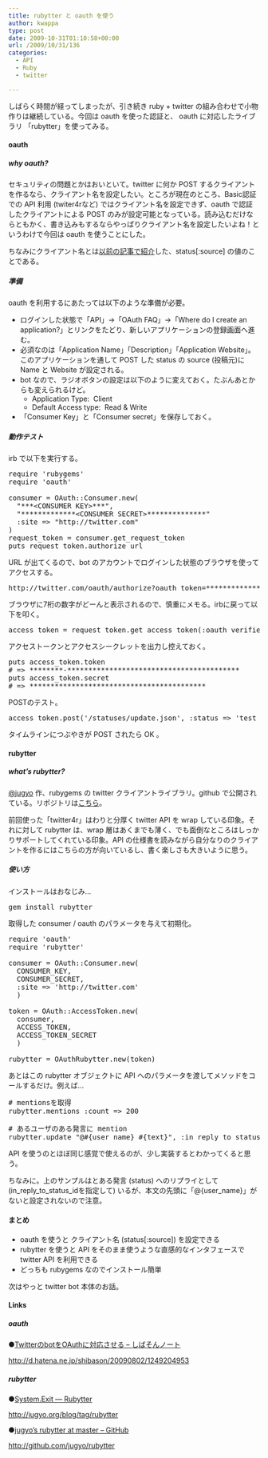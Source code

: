 ```yaml
---
title: rubytter と oauth を使う
author: kwappa
type: post
date: 2009-10-31T01:10:58+00:00
url: /2009/10/31/136
categories:
  - API
  - Ruby
  - twitter

---
```

しばらく時間が経ってしまったが、引き続き ruby + twitter の組み合わせで小物作りは継続している。今回は oauth を使った認証と、 oauth に対応したライブラリ 「rubytter」を使ってみる。

<!--more-->

#### oauth

##### why oauth?

セキュリティの問題とかはおいといて。twitter に何か POST するクライアントを作るなら、クライアント名を設定したい。ところが現在のところ、Basic認証での API 利用 (twiter4rなど) ではクライアント名を設定できず、oauth で認証したクライアントによる POST のみが設定可能となっている。読み込むだけならともかく、書き込みもするならやっぱりクライアント名を設定したいよね！というわけで今回は oauth を使うことにした。

ちなみにクライアント名とは<a target="_blank" href="http://kwappa.txt-nifty.com/blog/2009/09/rubytwitter-api.html">以前の記事で紹介</a>した、status[:source] の値のことである。

##### 準備

oauth を利用するにあたっては以下のような準備が必要。

  * ログインした状態で「API」→「OAuth FAQ」→「Where do I create an application?」とリンクをたどり、新しいアプリケーションの登録画面へ進む。
  * 必須なのは「Application Name」「Description」「Application Website」。このアプリケーションを通して POST した status の source (投稿元)に Name と Website が設定される。
  * bot なので、ラジオボタンの設定は以下のように変えておく。たぶんあとからも変えられるけど。 
      * Application Type:&nbsp; Client
      * Default Access type:&nbsp; Read & Write
  * 「Consumer Key」と「Consumer secret」を保存しておく。

##### 動作テスト

irb で以下を実行する。

<pre class="code">require <span class="str">'rubygems'</span><br />require <span class="str">'oauth'</span><br /><br />consumer = OAuth::Consumer.new(<br />&nbsp; <span class="str">"***&lt;CONSUMER KEY&gt;***"</span>,<br />&nbsp; <span class="str">"*************&lt;CONSUMER SECRET&gt;**************"</span><br />&nbsp; :site =&gt; <span class="str">"http://twitter.com"</span><br />)<br />request_token = consumer.get_request_token<br />puts request_token.authorize_url</pre>

URL が出てくるので、bot のアカウントでログインした状態のブラウザを使ってアクセスする。

<pre class="code">http://twitter.com/oauth/authorize?oauth_token=******************************************</pre>

ブラウザに7桁の数字がどーんと表示されるので、慎重にメモる。irbに戻って以下を叩く。

<pre class="code">access_token = request_token.get_access_token(:oauth_verifier =&gt; <span class="str">'*******'</span>)</pre>

アクセストークンとアクセスシークレットを出力し控えておく。

<pre class="code">puts access_token.token<br /><span class="rem"># =&gt; ********-*****************************************</span><br />puts access_token.secret<br /><span class="rem"># =&gt; ******************************************</span><br /></pre>

POSTのテスト。

<pre class="code">access_token.post(<span class="str">'/statuses/update.json'</span>, :status =&gt; <span class="str">'test for oauth'</span>)</pre>

タイムラインにつぶやきが POST されたら OK 。

#### rubytter

##### what&#8217;s rubytter?

[@jugyo][1] 作、rubygems の twitter クライアントライブラリ。github で公開されている。リポジトリは<a target="_blank" href="http://github.com/jugyo/rubytter">こちら</a>。 

前回使った「twitter4r」はわりと分厚く twitter API を wrap している印象。それに対して rubytter は、wrap 層はあくまでも薄く、でも面倒なところはしっかりサポートしてくれている印象。API の仕様書を読みながら自分なりのクライアントを作るにはこちらの方が向いているし、書く楽しさも大きいように思う。

##### 使い方

インストールはおなじみ…

<pre class="code">gem install rubytter</pre>

取得した consumer / oauth のパラメータを与えて初期化。

<pre class="code">require <span class="str">'oauth'</span><br />require <span class="str">'rubytter'</span><br /><br />consumer = OAuth::Consumer.new(<br />&nbsp; CONSUMER_KEY,<br />&nbsp; CONSUMER_SECRET,<br />&nbsp; :site =&gt; <span class="str">'http://twitter.com'</span><br />&nbsp; )<br /><br />token = OAuth::AccessToken.new(<br />&nbsp; consumer,<br />&nbsp; ACCESS_TOKEN,<br />&nbsp; ACCESS_TOKEN_SECRET<br />&nbsp; )<br /><br />rubytter = OAuthRubytter.new(token)</pre>

あとはこの rubytter オブジェクトに API へのパラメータを渡してメソッドをコールするだけ。例えば…

<pre class="code"><span class="rem"># mentionsを取得</span><br />rubytter.mentions :count =&gt; <span class="num">200</span><br /><br /><span class="rem"># あるユーザのある発言に mention</span><br />rubytter.update <span class="str">"@#{user_name} #{text}"</span>, :in_reply_to_status_id =&gt; status_id</pre>

API を使うのとほぼ同じ感覚で使えるのが、少し実装するとわかってくると思う。

ちなみに。上のサンプルはとある発言 (status) へのリプライとして (in\_reply\_to\_status\_idを指定して) いるが、本文の先頭に「@{user_name}」がないと設定されないので注意。

#### まとめ

  * oauth を使うと クライアント名 (status[:source]) を設定できる
  * rubytter を使うと API をそのまま使うような直感的なインタフェースで twitter API を利用できる
  * どっちも rubygems なのでインストール簡単

次はやっと twitter bot 本体のお話。

#### Links

##### oauth

●<a target="_blank" href="http://d.hatena.ne.jp/shibason/20090802/1249204953">TwitterのbotをOAuthに対応させる &#8211; しばそんノート</a>
  
http://d.hatena.ne.jp/shibason/20090802/1249204953

##### rubytter

●<a target="_blank" href="http://jugyo.org/blog/tag/rubytter">System.Exit &#8212; Rubytter</a>
  
http://jugyo.org/blog/tag/rubytter

●<a target="_blank" href="http://github.com/jugyo/rubytter">jugyo&#8217;s rubytter at master &#8211; GitHub</a>
  
http://github.com/jugyo/rubytter

 [1]: http://twitter.com/jugyo
